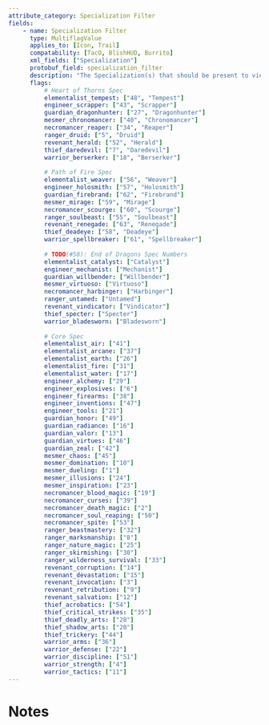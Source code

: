 ```yaml
---
attribute_category: Specialization Filter
fields:
    - name: Specialization Filter
      type: MultiflagValue
      applies_to: [Icon, Trail]
      compatability: [TacO, BlishHUD, Burrito]
      xml_fields: ["Specialization"]
      protobuf_field: specialization_filter
      description: "The Specialization(s) that should be present to view this marker."
      flags:
          # Heart of Thorns Spec
          elementalist_tempest: ["48", "Tempest"]
          engineer_scrapper: ["43", "Scrapper"]
          guardian_dragonhunter: ["27", "Dragonhunter"]
          mesmer_chronomancer: ["40", "Chronomancer"]
          necromancer_reaper: ["34", "Reaper"]
          ranger_druid: ["5", "Druid"]
          revenant_herald: ["52", "Herald"]
          thief_daredevil: ["7", "Daredevil"]
          warrior_berserker: ["18", "Berserker"]
  
          # Path of Fire Spec
          elementalist_weaver: ["56", "Weaver"]
          engineer_holosmith: ["57", "Holosmith"]
          guardian_firebrand: ["62", "Firebrand"]
          mesmer_mirage: ["59", "Mirage"]
          necromancer_scourge: ["60", "Scourge"]
          ranger_soulbeast: ["55", "Soulbeast"]
          revenant_renegade: ["63", "Renegade"]
          thief_deadeye: ["58", "Deadeye"]
          warrior_spellbreaker: ["61", "Spellbreaker"]
  
          # TODO(#58): End of Dragons Spec Numbers
          elementalist_catalyst: ["Catalyst"]
          engineer_mechanist: ["Mechanist"]
          guardian_willbender: ["Willbender"]
          mesmer_virtuoso: ["Virtuoso"]
          necromancer_harbinger: ["Harbinger"]
          ranger_untamed: ["Untamed"]
          revenant_vindicator: ["Vindicator"]
          thief_specter: ["Specter"]
          warrior_bladesworn: ["Bladesworn"]
  
          # Core Spec
          elementalist_air: ["41"]
          elementalist_arcane: ["37"]
          elementalist_earth: ["26"]
          elementalist_fire: ["31"]
          elementalist_water: ["17"]
          engineer_alchemy: ["29"]
          engineer_explosives: ["6"]
          engineer_firearms: ["38"]
          engineer_inventions: ["47"]
          engineer_tools: ["21"]
          guardian_honor: ["49"]
          guardian_radiance: ["16"]
          guardian_valor: ["13"]
          guardian_virtues: ["46"]
          guardian_zeal: ["42"]
          mesmer_chaos: ["45"]
          mesmer_domination: ["10"]
          mesmer_dueling: ["1"]
          mesmer_illusions: ["24"]
          mesmer_inspiration: ["23"]
          necromancer_blood_magic: ["19"]
          necromancer_curses: ["39"]
          necromancer_death_magic: ["2"]
          necromancer_soul_reaping: ["50"]
          necromancer_spite: ["53"]
          ranger_beastmastery: ["32"]
          ranger_marksmanship: ["8"]
          ranger_nature_magic: ["25"]
          ranger_skirmishing: ["30"]
          ranger_wilderness_survival: ["33"]
          revenant_corruption: ["14"]
          revenant_devastation: ["15"]
          revenant_invocation: ["3"]
          revenant_retribution: ["9"]
          revenant_salvation: ["12"]
          thief_acrobatics: ["54"]
          thief_critical_strikes: ["35"]
          thief_deadly_arts: ["28"]
          thief_shadow_arts: ["20"]
          thief_trickery: ["44"]
          warrior_arms: ["36"]
          warrior_defense: ["22"]
          warrior_discipline: ["51"]
          warrior_strength: ["4"]
          warrior_tactics: ["11"]
---
```



Notes
=====
